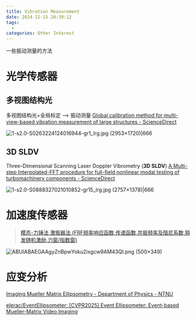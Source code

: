```yaml
---
title: Vibration Measurement
date: 2024-12-15 20:39:12
tags:
  - 
categories: Other Interest
---
```


一些振动测量的方法

<!-- more -->

# 光学传感器

## 多视图结构光

多视图结构光+全局标定 --> 振动测量
[Global calibration method for multi-view-based vibration measurement of large structures - ScienceDirect](https://www.sciencedirect.com/science/article/pii/S0263224124016944?via%3Dihub)

![1-s2.0-S0263224124016944-gr1_lrg.jpg (2953×1720)|666](https://ars.els-cdn.com/content/image/1-s2.0-S0263224124016944-gr1_lrg.jpg)

## 3D SLDV

Three-Dimensional Scanning Laser Doppler Vibrometry (**3D SLDV**)
[A Multi-step Interpolated-FFT procedure for full-field nonlinear modal testing of turbomachinery components - ScienceDirect](https://www.sciencedirect.com/science/article/pii/S0888327021010852)

![1-s2.0-S0888327021010852-gr15_lrg.jpg (2757×1378)|666](https://ars.els-cdn.com/content/image/1-s2.0-S0888327021010852-gr15_lrg.jpg)

# 加速度传感器

> [模态-力锤法,激振器法 (FRF频率响应函数,传递函数,共振频率及阻尼系数,猝发随机激励,力窗/指数窗)](https://www.mek.net.cn/DataPhysics_Software_FRF.html)

![ABUIABAEGAAgyZnBpwYoku2ixgcw9AM43QI.png (500×349)](https://188469.s21i.faiusr.com/4/ABUIABAEGAAgyZnBpwYoku2ixgcw9AM43QI.png)




# 应变分析

[Imaging Mueller Matrix Ellipsometry - Department of Physics - NTNU](https://www.ntnu.edu/physics/appliedphysics/ellipsometry)

[elerac/EventEllipsometer: \[CVPR2025\] Event Ellipsometer: Event-based Mueller-Matrix Video Imaging](https://github.com/elerac/EventEllipsometer)

